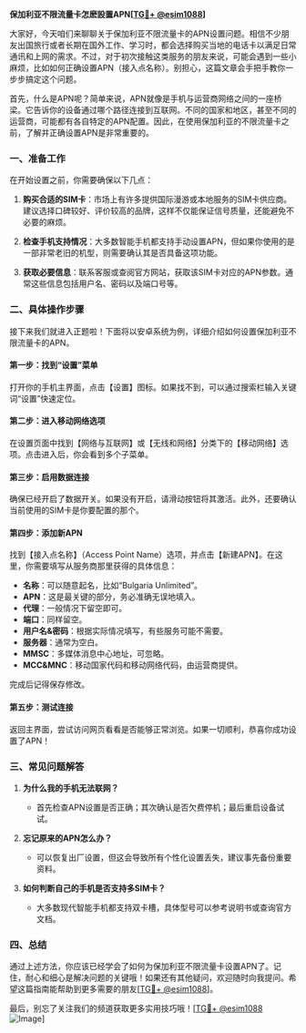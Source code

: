 **保加利亚不限流量卡怎麽設置APN[[TG💪+ @esim1088](https://t.me/s/esim1088)]**

大家好，今天咱们来聊聊关于保加利亚不限流量卡的APN设置问题。相信不少朋友出国旅行或者长期在国外工作、学习时，都会选择购买当地的电话卡以满足日常通讯和上网的需求。不过，对于初次接触这类服务的朋友来说，可能会遇到一些小麻烦，比如如何正确设置APN（接入点名称）。别担心，这篇文章会手把手教你一步步搞定这个问题。

首先，什么是APN呢？简单来说，APN就像是手机与运营商网络之间的一座桥梁。它告诉你的设备通过哪个路径连接到互联网。不同的国家和地区，甚至不同的运营商，可能都有各自特定的APN配置。因此，在使用保加利亚的不限流量卡之前，了解并正确设置APN是非常重要的。

### 一、准备工作

在开始设置之前，你需要确保以下几点：

1. **购买合适的SIM卡**：市场上有许多提供国际漫游或本地服务的SIM卡供应商。建议选择口碑较好、评价较高的品牌，这样不仅能保证信号质量，还能避免不必要的麻烦。
   
2. **检查手机支持情况**：大多数智能手机都支持手动设置APN，但如果你使用的是一部非常老旧的机型，则需要确认其是否具备这项功能。

3. **获取必要信息**：联系客服或查阅官方网站，获取该SIM卡对应的APN参数。通常这些信息包括用户名、密码以及端口号等。

### 二、具体操作步骤

接下来我们就进入正题啦！下面将以安卓系统为例，详细介绍如何设置保加利亚不限流量卡的APN。

#### 第一步：找到“设置”菜单

打开你的手机主界面，点击【设置】图标。如果找不到，可以通过搜索栏输入关键词“设置”快速定位。

#### 第二步：进入移动网络选项

在设置页面中找到【网络与互联网】或【无线和网络】分类下的【移动网络】选项。点击进入后，你会看到多个子菜单。

#### 第三步：启用数据连接

确保已经开启了数据开关。如果没有开启，请滑动按钮将其激活。此外，还要确认当前使用的SIM卡是你要配置的那个。

#### 第四步：添加新APN

找到【接入点名称】（Access Point Name）选项，并点击【新建APN】。在这里，你需要填写从服务商那里获得的具体信息：

- **名称**：可以随意起名，比如“Bulgaria Unlimited”。
- **APN**：这是最关键的部分，务必准确无误地填入。
- **代理**：一般情况下留空即可。
- **端口**：同样留空。
- **用户名&密码**：根据实际情况填写，有些服务可能不需要。
- **服务器**：通常为空白。
- **MMSC**：多媒体消息中心地址，可忽略。
- **MCC&MNC**：移动国家代码和移动网络代码，由运营商提供。

完成后记得保存修改。

#### 第五步：测试连接

返回主界面，尝试访问网页看看是否能够正常浏览。如果一切顺利，恭喜你成功设置了APN！

### 三、常见问题解答

1. **为什么我的手机无法联网？**
   - 首先检查APN设置是否正确；其次确认是否欠费停机；最后重启设备试试。

2. **忘记原来的APN怎么办？**
   - 可以恢复出厂设置，但这会导致所有个性化设置丢失，建议事先备份重要资料。

3. **如何判断自己的手机是否支持多SIM卡？**
   - 大多数现代智能手机都支持双卡槽，具体型号可以参考说明书或查询官方文档。

### 四、总结

通过上述方法，你应该已经学会了如何为保加利亚不限流量卡设置APN了。记住，耐心和细心是解决问题的关键哦！如果还有其他疑问，欢迎随时向我提问。希望这篇指南能帮助到更多需要的朋友[[TG💪+ @esim1088](https://t.me/s/esim1088)]。

最后，别忘了关注我们的频道获取更多实用技巧哦！[[TG💪+ @esim1088](https://t.me/s/esim1088) ![Image](https://i.postimg.cc/4NQfJmqS/Snipaste-2025-05-13-00-14-12.png)]